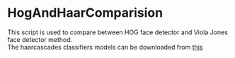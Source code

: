 # HogAndHaarComparision
This script is used to compare between HOG face detector and Viola Jones face detector method.  
The haarcascades classifiers models can be downloaded from [this](https://github.com/opencv/opencv/tree/master/data/haarcascades)  
